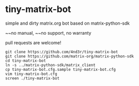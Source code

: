 # tiny-matrix-bot

simple and dirty matrix.org bot based on matrix-python-sdk

~~no manual, ~~no support, no warranty

pull requests are welcome!

```
git clone https://github.com/4nd3r/tiny-matrix-bot
git clone https://github.com/matrix-org/matrix-python-sdk
cd tiny-matrix-bot
ln -s ../matrix-python-sdk/matrix_client
cp tiny-matrix-bot.cfg.sample tiny-matrix-bot.cfg
vim tiny-matrix-bot.cfg
screen ./tiny-matrix-bot
```
